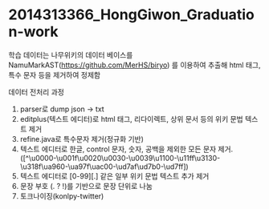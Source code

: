 # 2014313366_HongGiwon_Graduation-work

학습 데이터는 나무위키의 데이터 베이스를 NamuMarkAST(https://github.com/MerHS/biryo)
를 이용하여 추출해 html 태그, 특수 문자 등을 제거하여 정제함

데이터 전처리 과정

1. parser로 dump json -> txt
2. editplus(텍스트 에디터)로 html 태그, 리다이렉트, 상위 문서 등의 위키 문법 텍스트 제거
4. refine.java로 특수문자 제거(정규화 기반)
5. 텍스트 에디터로 한글, control 문자, 숫자, 공백을 제외한 모든 문자 제거. ([^\u0000-\u001f\u0020\u0030-\u0039\u1100-\u11ff\u3130-\u318f\ua960-\ua97f\uac00-\ud7af\ud7b0-\ud7ff])
5. 텍스트 에디터로 [0-99][.] 같은 일부 위키 문법 텍스트 추가 제거
6. 문장 부호 (. ? !)를 기반으로 문장 단위로 나눔
7. 토크나이징(konlpy-twitter)
